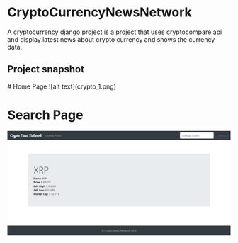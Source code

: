 # CryptoCurrencyNewsNetwork
A cryptocurrency django project is a project that uses cryptocompare api and display latest news about crypto currency and shows the currency data.

<h2>Project snapshot</h2>
# Home Page
![alt text](crypto_1.png)

# Search Page
![alt text](crypto_2.png)